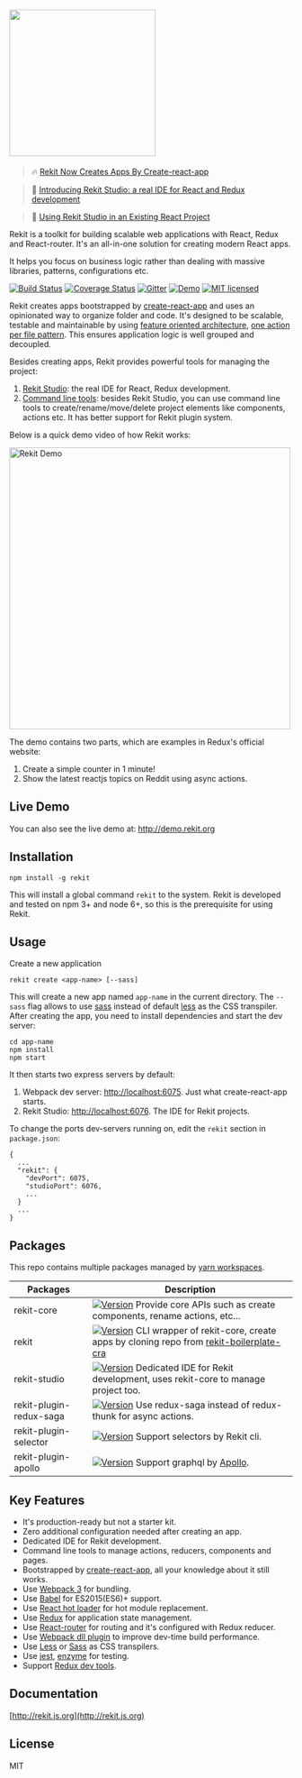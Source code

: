 # <img src="/images/logo_text.png?raw=true" width="260">

> 🔥  [Rekit Now Creates Apps By Create-react-app](https://medium.com/@nate_wang/rekit-now-creates-apps-by-create-react-app-3f0d82fd64f3)

> 🎉  [Introducing Rekit Studio: a real IDE for React and Redux development](https://medium.com/@nate_wang/introducing-rekit-studio-a-real-ide-for-react-and-redux-development-baf0c99cb542)

> 🎉  [Using Rekit Studio in an Existing React Project](https://medium.com/@nate_wang/using-rekit-studio-in-an-existing-react-project-39713d9667b)

Rekit is a toolkit for building scalable web applications with React, Redux and React-router. It's an all-in-one solution for creating modern React apps.

It helps you focus on business logic rather than dealing with massive libraries, patterns, configurations etc.

[![Build Status](https://travis-ci.org/supnate/rekit.svg?branch=master)](https://travis-ci.org/supnate/rekit)
[![Coverage Status](https://img.shields.io/codecov/c/github/supnate/rekit/master.svg)](https://codecov.io/github/supnate/rekit)
[![Gitter](https://badges.gitter.im/supnate/rekit.svg)](https://gitter.im/rekitjs/Lobby?utm_source=share-link&utm_medium=link&utm_campaign=share-link)
[![Demo](https://img.shields.io/badge/demo-link-blue.svg)](http://demo.rekit.org)
[![MIT licensed](https://img.shields.io/badge/license-MIT-blue.svg)](./LICENSE)

Rekit creates apps bootstrapped by [create-react-app](https://github.com/facebook/create-react-app) and uses an opinionated way to organize folder and code. It's designed to be scalable, testable and maintainable by using [feature oriented architecture](https://medium.com/@nate_wang/feature-oriented-architecture-for-web-applications-2b48e358afb0), [one action per file pattern](https://medium.com/@nate_wang/a-new-approach-for-managing-redux-actions-91c26ce8b5da#.9em77fuwk). This ensures application logic is well grouped and decoupled.

Besides creating apps, Rekit provides powerful tools for managing the project:

 1. [Rekit Studio](https://medium.com/@nate_wang/introducing-rekit-studio-a-real-ide-for-react-and-redux-development-baf0c99cb542): the real IDE for React, Redux development.
 2. [Command line tools](http://rekit.js.org/docs/cli.html): besides Rekit Studio, you can use command line tools to create/rename/move/delete project elements like components, actions etc. It has better support for Rekit plugin system.

Below is a quick demo video of how Rekit works:

[<img src="/images/rekit-studio-youtube.png" width="500" alt="Rekit Demo"/>](https://youtu.be/i53XffYtWMc "Rekit Demo")

The demo contains two parts, which are examples in Redux's official website:

1. Create a simple counter in 1 minute!
2. Show the latest reactjs topics on Reddit using async actions.

## Live Demo
You can also see the live demo at: http://demo.rekit.org

## Installation
```
npm install -g rekit
```
This will install a global command `rekit` to the system. Rekit is developed and tested on npm 3+ and node 6+, so this is the prerequisite for using Rekit.

## Usage
Create a new application
```
rekit create <app-name> [--sass]
```
This will create a new app named `app-name` in the current directory. The `--sass` flag allows to use [sass](https://sass-lang.com/) instead of default [less](http://lesscss.org/) as the CSS transpiler. After creating the app, you need to install dependencies and start the dev server:
```
cd app-name
npm install
npm start
```

It then starts two express servers by default:

 1. Webpack dev server: [http://localhost:6075](http://localhost:6075). Just what create-react-app starts.
 2. Rekit Studio: [http://localhost:6076](http://localhost:6076). The IDE for Rekit projects.

To change the ports dev-servers running on, edit the `rekit` section in `package.json`:
```
{
  ...
  "rekit": {
    "devPort": 6075,
    "studioPort": 6076,
    ...
  }
  ...
}
```

## Packages
This repo contains multiple packages managed by [yarn workspaces](https://yarnpkg.com/lang/en/docs/workspaces/).

| Packages  | Description |
| --- | --- |
| rekit-core |[![Version](http://img.shields.io/npm/v/rekit-core.svg)](https://www.npmjs.org/package/rekit-core) Provide core APIs such as create components, rename actions, etc... |
| rekit |[![Version](http://img.shields.io/npm/v/rekit.svg)](https://www.npmjs.org/package/rekit) CLI wrapper of rekit-core, create apps by cloning repo from [rekit-boilerplate-cra](https://github.com/supnate/rekit-boilerplate-cra)  |
| rekit-studio |[![Version](http://img.shields.io/npm/v/rekit-studio.svg)](https://www.npmjs.org/package/rekit-studio) Dedicated IDE for Rekit development, uses rekit-core to manage project too. |
| rekit-plugin-redux-saga |[![Version](http://img.shields.io/npm/v/rekit-plugin-redux-saga.svg)](https://www.npmjs.org/package/rekit-plugin-redux-saga) Use redux-saga instead of redux-thunk for async actions. |
| rekit-plugin-selector |[![Version](http://img.shields.io/npm/v/rekit-plugin-selector.svg)](https://www.npmjs.org/package/rekit-plugin-selector) Support selectors by Rekit cli. |
| rekit-plugin-apollo |[![Version](http://img.shields.io/npm/v/rekit-plugin-apollo.svg)](https://www.npmjs.org/package/rekit-plugin-apollo) Support graphql by [Apollo](https://www.apollographql.com/). |

## Key Features
 * It's production-ready but not a starter kit.
 * Zero additional configuration needed after creating an app.
 * Dedicated IDE for Rekit development.
 * Command line tools to manage actions, reducers, components and pages.
 * Bootstrapped by [create-react-app](https://github.com/facebook/create-react-app), all your knowledge about it still works.
 * Use [Webpack 3](http://webpack.js.org) for bundling.
 * Use [Babel](https://babeljs.io/) for ES2015(ES6)+ support.
 * Use [React hot loader](http://gaearon.github.io/react-hot-loader/) for hot module replacement.
 * Use [Redux](http://redux.js.org/) for application state management.
 * Use [React-router](https://github.com/reactjs/react-router) for routing and it's configured with Redux reducer.
 * Use [Webpack dll plugin](https://webpack.js.org/plugins/dll-plugin/#src/components/Sidebar/Sidebar.jsx) to improve dev-time build performance.
 * Use [Less](http://lesscss.org/) or [Sass](https://sass-lang.com/) as CSS transpilers.
 * Use [jest](https://facebook.github.io/jest/), [enzyme](https://github.com/airbnb/enzyme) for testing.
 * Support [Redux dev tools](https://chrome.google.com/webstore/detail/redux-devtools/lmhkpmbekcpmknklioeibfkpmmfibljd).

## Documentation
[http://rekit.js.org](http://rekit.js.org)

## License
MIT
